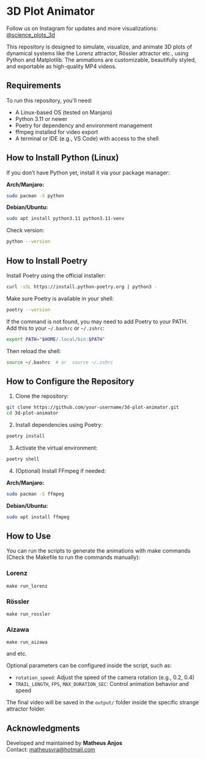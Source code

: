 # 3D Plot Animator

Follow us on Instagram for updates and more visualizations: [@science_plots_3d](https://www.instagram.com/science_plots_3d/)

This repository is designed to simulate, visualize, and animate 3D plots of dynamical systems like the Lorenz attractor, Rössler attractor etc., using Python and Matplotlib. The animations are customizable, beautifully styled, and exportable as high-quality MP4 videos.

## Requirements

To run this repository, you'll need:

- A Linux-based OS (tested on Manjaro)
- Python 3.11 or newer
- Poetry for dependency and environment management
- ffmpeg installed for video export
- A terminal or IDE (e.g., VS Code) with access to the shell

## How to Install Python (Linux)

If you don’t have Python yet, install it via your package manager:

**Arch/Manjaro:**
```bash
sudo pacman -S python
```

**Debian/Ubuntu:**
```bash
sudo apt install python3.11 python3.11-venv
```

Check version:
```bash
python --version
```

## How to Install Poetry

Install Poetry using the official installer:

```bash
curl -sSL https://install.python-poetry.org | python3 -
```

Make sure Poetry is available in your shell:

```bash
poetry --version
```

If the command is not found, you may need to add Poetry to your PATH. Add this to your `~/.bashrc` or `~/.zshrc`:

```bash
export PATH="$HOME/.local/bin:$PATH"
```

Then reload the shell:

```bash
source ~/.bashrc  # or  source ~/.zshrc
```

## How to Configure the Repository

1. Clone the repository:

```bash
git clone https://github.com/your-username/3d-plot-animator.git
cd 3d-plot-animator
```

2. Install dependencies using Poetry:

```bash
poetry install
```

3. Activate the virtual environment:

```bash
poetry shell
```

4. (Optional) Install FFmpeg if needed:

**Arch/Manjaro:**
```bash
sudo pacman -S ffmpeg
```

**Debian/Ubuntu:**
```bash
sudo apt install ffmpeg
```

## How to Use

You can run the scripts to generate the animations with make commands (Check the Makefile to run the commands manually):

### Lorenz
```shell
make run_lorenz
```

### Rössler
```shell
make run_rossler
```

### Aizawa
```shell
make run_aizawa
```

and etc.

Optional parameters can be configured inside the script, such as:

- `rotation_speed`: Adjust the speed of the camera rotation (e.g., 0.2, 0.4)
- `TRAIL_LENGTH`, `FPS`, `MAX_DURATION_SEC`: Control animation behavior and speed

The final video will be saved in the `output/` folder inside the specific strange attractor folder.

## Acknowledgments

Developed and maintained by **Matheus Anjos**  
Contact: [matheusvra@hotmail.com](mailto:matheusvra@hotmail.com)
